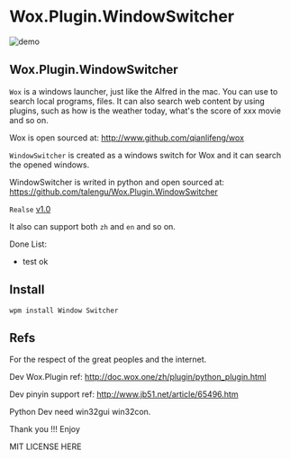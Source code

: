 Wox.Plugin.WindowSwitcher
============================

![demo](https://user-images.githubusercontent.com/10290923/170521354-cfd5387f-4591-4fd8-87e9-25b40057433a.gif)

## Wox.Plugin.WindowSwitcher

`Wox` is a windows launcher, just like the Alfred in the mac. You can use to search local programs, files. It can also search web content by using plugins, such as how is the weather today, what's the score of xxx movie and so on.

Wox is open sourced at: http://www.github.com/qianlifeng/wox

`WindowSwitcher` is created as a windows switch for Wox and it can search the opened windows.

WindowSwitcher is writed in python and open sourced at: https://github.com/talengu/Wox.Plugin.WindowSwitcher


`Realse` [v1.0](https://github.com/talengu/Wox.Plugin.WindowSwitcher/releases)


It also can support both `zh` and `en` and so on.

Done List:
- test ok  


## Install

`wpm install Window Switcher` 

 
## Refs
For the respect of the great peoples and the internet.

Dev Wox.Plugin ref: http://doc.wox.one/zh/plugin/python_plugin.html  

Dev pinyin support ref: http://www.jb51.net/article/65496.htm

Python Dev need win32gui win32con.

Thank you !!! Enjoy

MIT LICENSE HERE
